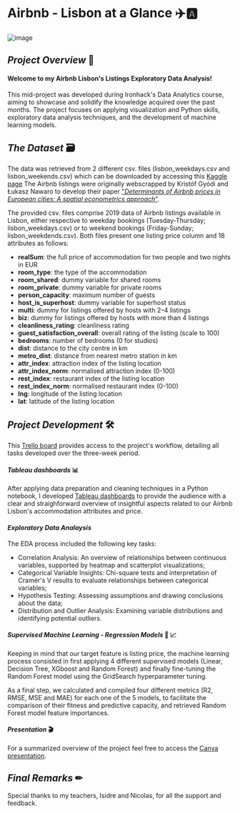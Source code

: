 # Airbnb - Lisbon at a Glance ✈️🅰️

![image](https://github.com/user-attachments/assets/5548fa82-4ff9-4b7a-a9d0-402844a64f89)


## *Project Overview* 📝

#### Welcome to my Airbnb Lisbon's Listings Exploratory Data Analysis!

This mid-project was developed during Ironhack's Data Analytics course, aiming to showcase and solidify the knowledge acquired over the past months. The project focuses on applying visualization and Python skills, exploratory data analysis techniques, and the development of machine learning models. 

## *The Dataset* 🗃

The data was retrieved from 2 different csv. files (lisbon_weekdays.csv and lisbon_weekends.csv) which can be downloaded by accessing this [Kaggle page](https://www.kaggle.com/datasets/thedevastator/airbnb-price-determinants-in-europe?select=lisbon_weekdays.csv) The Airbnb listings were originally webscrapped by Kristóf Gyódi and Łukasz Nawaro to develop their paper ["_Determinants of Airbnb prices in European cities: A spatial econometrics approach_"](https://www.sciencedirect.com/science/article/pii/S0261517721000388?via%3Dihub).

The provided csv. files comprise 2019 data of Airbnb listings available in Lisbon, either respective to weekday bookings (Tuesday-Thursday; lisbon_weekdays.csv) or to weekend bookings (Friday-Sunday; lisbon_weekdends.csv). Both files present one listing price column and 18 attributes as follows:

- **realSum**: the full price of accommodation for two people and two nights in EUR
- **room_type**: the type of the accommodation
- **room_shared**: dummy variable for shared rooms 
- **room_private**: dummy variable for private rooms
- **person_capacity**: maximum number of guests
- **host_is_superhost**: dummy variable for superhost status
- **multi**: dummy for listings offered by hosts with 2–4 listings
- **biz**: dummy for listings offered by hosts with more than 4 listings
- **cleanliness_rating**: cleanliness rating
- **guest_satisfaction_overall**: overall rating of the listing (scale to 100)
- **bedrooms**: number of bedrooms (0 for studios)
- **dist**: distance to the city centre in km
- **metro_dist**: distance from nearest metro station in km
- **attr_index**: attraction index of the listing location
- **attr_index_norm**: normalised attraction index (0-100)
- **rest_index**: restaurant index of the listing location
- **rest_index_norm**: normalised restaurant index (0-100)
- **lng**: longitude of the listing location
- **lat**: latitude of the listing location

## *Project Development* 🛠️

This [Trello board](https://trello.com/b/DUtscQkn/ironhack-midproject) provides access to the project's workflow, detailing all tasks developed over the three-week period.

#### *Tableau dashboards* 📊

After applying data preparation and cleaning techniques in a Python notebook, I developed [Tableau dashboards](https://public.tableau.com/app/profile/guilherme.granja/viz/Airbnb_LisbonDashboard/Painel2?publish=yes) to provide the audience with a clear and straighforward overview of insightful aspects related to our Airbnb Lisbon's accommodation attributes and price. 

#### *Exploratory Data Analaysis* 

The EDA process included the following key tasks:

- Correlation Analysis: An overview of relationships between continuous variables, supported by heatmap and scatterplot visualizations;
- Categorical Variable Insights: Chi-square tests and interpretation of Cramér's V results to evaluate relationships between categorical variables;
- Hypothesis Testing: Assessing assumptions and drawing conclusions about the data;
- Distribution and Outlier Analysis: Examining variable distributions and identifying potential outliers.

#### *Supervised Machine Learning - Regression Models* 🦾 📈

Keeping in mind that our target feature is listing price, the machine learning process consisted in first applying 4 different supervised models (Linear, Decision Tree, XGboost and Random Forest) and finally fine-tuning the Random Forest model using the GridSearch hyperparameter tuning.

As a final step, we calculated and compiled four different metrics (R2, RMSE, MSE and MAE) for each one of the 5 models, to facilitate the comparison of their fitness and predictive capacity, and retrieved Random Forest model feature importances.

#### *Presentation* 🎬

For a summarized overview of the project feel free to access the [Canva presentation](https://www.canva.com/design/DAGZwQ0h0Ks/_MAlrqxrBO8fKFr7Jmxozg/edit).

## *Final Remarks* ✏

Special thanks to my teachers, Isidre and Nicolas, for all the support and feedback.
